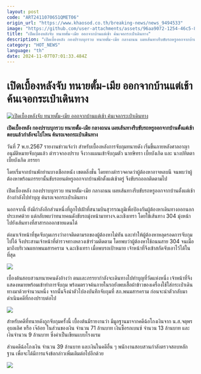 ```yaml
---
layout: post
code: "ART2411070651QMET06"
origin_url: "https://www.khaosod.co.th/breaking-news/news_9494533"
image: "https://github.com/user-attachments/assets/96aa9072-1254-46c5-8ae2-b8954803275c"
title: "เปิดเบื้องหลังจับ ทนายตั้ม-เมีย ออกจากบ้านแต่เช้า ค้นเจอกระเป๋าเดินทาง"
description: "เปิดเบื้องหลัง กองปราบบุกรวบ ทนายตั้ม-เมีย กลางถนน เผยเส้นทางรีบขับรถหรูออกจากบ้านตั้งแต่เช้า ตอบแล้วกำลังจะไปไหน ค้นรถเจอกระเป๋าเดินทาง"
category: "HOT_NEWS"
language: "th"
date: 2024-11-07T07:01:33.484Z
---
```


# เปิดเบื้องหลังจับ ทนายตั้ม-เมีย ออกจากบ้านแต่เช้า ค้นเจอกระเป๋าเดินทาง

[![เปิดเบื้องหลังจับ ทนายตั้ม-เมีย ออกจากบ้านแต่เช้า ค้นเจอกระเป๋าเดินทาง](https://www.khaosod.co.th/wpapp/uploads/2024/11/Lawyer-Tums-wife-arrested.jpg "เปิดเบื้องหลังจับ ทนายตั้ม-เมีย ออกจากบ้านแต่เช้า ค้นเจอกระเป๋าเดินทาง")](https://www.khaosod.co.th/wpapp/uploads/2024/11/Lawyer-Tums-wife-arrested.jpg)

**เปิดเบื้องหลัง กองปราบบุกรวบ ทนายตั้ม-เมีย กลางถนน เผยเส้นทางรีบขับรถหรูออกจากบ้านตั้งแต่เช้า ตอบแล้วกำลังจะไปไหน ค้นรถเจอกระเป๋าเดินทาง**

วันที่ 7 พ.ย.2567 รายงานข่าวแจ้งว่า สำหรับเบื้องหลังการจับกุมทนายดัง เริ่มขึ้นภายหลังศาลอาญาอนุมัติหมายจับกุมแล้ว ตำรวจกองปราบ จึงวางแผนเข้าจับกุมตัว นายษิทรา เบี้ยบังเกิด และ นางปทิตตา เบี้ยบังเกิด ภรรยา

โดยเริ่มจากบ้านพักย่านบางเชือกหนัง เขตตลิ่งชั่น โดยทางตำรวจคาดว่าผู้ต้องหาอาจหลบนี จนพบว่าผู้ต้องหาพร้อมภรรยานั้นขับรถยนต์หรูออกจากบ้านพักตั้งแต่เช้าตรู่ จึงขับรถออกติดตามไป

เปิดเบื้องหลัง กองปราบบุกรวบ ทนายตั้ม-เมีย กลางถนน เผยเส้นทางรีบขับรถหรูออกจากบ้านตั้งแต่เช้า อ้างกำลังไปทำบุญ ค้นรถเจอกระเป๋าเดินทาง

นอกจากนี้ ยังมีกำลังอีกส่วนหนึ่งที่ถูกไปเฝ้าที่สนามบินสุวรรณภูมิเพื่อป้องกันผู้ต้องหาเดินทางออกนอกประเทศด้วย แต่กลับพบว่าทนายคนดังขับรถมุ่งหน้ามาทางจ.ฉะเชิงเทรา โดยใช้เส้นทาง 304 มุ่งหน้าไปยังเส้นทางที่สาสารถออกชายแดนได้

ต่อมาเจ้าหน้าที่ชุดจับกุมเกรงว่าอาจติดตามรถของผู้ต้องหาไม่ทัน และทำให้ผู้ต้องหาหลุดรอดการจับกุมไปได้ จึงประสานเจ้าหน้าที่ตำรวจทางหลวงเข้าร่วมติดตาม โดยพบว่าผู้ต้องหาใช้ถนนสาย 304 จนเมื่อมาถึงบริเวณแยกพนมสารคราม จ.ฉะเชิงเทรา เมื่อพบรถเป้าหมาย เจ้าหน้าที่จึงเข้าสกัดจับเอาไว้ได้ในที่สุด

[![](https://www.khaosod.co.th/wpapp/uploads/2024/11/7-ตั้ม3-1.jpg)](https://www.khaosod.co.th/wpapp/uploads/2024/11/7-ตั้ม3-1.jpg)

เบื้องต้นสอบสวนทนายคนดังอ้างว่า ตนและภรรยากำลังจะเดินทางไปทำบุญที่วัดแห่งหนึ่ง เจ้าหน้าที่จึงแสดงหมายพร้อมเข้าทำการจับกุม พร้อมตรวจค้นภายในรถยังพบเสื้อผ้าข้าวของเครื่องใช้ใส่กระเป๋าเดินทางมาด้วยจำนวนหนึ่ง จากนั้นจึงนำตัวไปลงบันทึกจับกุมที่ สภ.พนมสารคราม ก่อนจะนำตัวกลับมาดำเนินคดีที่กองปราบต่อไป

[![](https://www.khaosod.co.th/wpapp/uploads/2024/11/7-ตั้ม1-1.jpg)](https://www.khaosod.co.th/wpapp/uploads/2024/11/7-ตั้ม1-1.jpg)

สำหรับคดีที่ทนายดังถูกจับกุมครั้งนี้ เบื้องต้นมีรายงานว่า มีมูลฐานมาจากคดีฉ้อโกงเงินจาก น.ส.จตุพร อุบลเลิศ หรือ เจ๊อ้อย ในส่วนของเงิน จำนวน 71 ล้านบาท เงินซื้อรถเบนซ์ จำนวน 13 ล้านบาท และเงินจำนวน 9 ล้านบาท ซึ่งค่าเป็นเขียนแบบโรงแรม

ส่วนคดีฉ้อโกงเงิน จำนวน 39 ล้านบาท และเงินในคดีอื่น ๆ พนักงานสอบสวนกำลังตรวจสอบหลักฐาน เพื่อจะได้มีการแจ้งข้อกล่าวเพิ่มเติมต่อไปอีกด้วย

[![](https://www.khaosod.co.th/wpapp/uploads/2024/11/7-ตั้ม6-1.jpg)](https://www.khaosod.co.th/wpapp/uploads/2024/11/7-ตั้ม6-1.jpg)